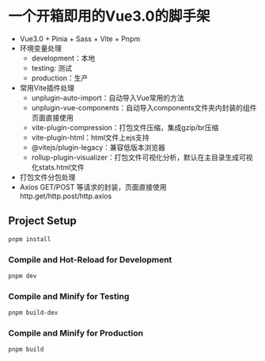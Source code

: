 # 一个开箱即用的Vue3.0的脚手架

+ Vue3.0 + Pinia + Sass + Vite + Pnpm
+ 环境变量处理
    - development：本地
    - testing: 测试
    - production：生产
+ 常用Vite插件处理
    - unplugin-auto-import：自动导入Vue常用的方法
    - unplugin-vue-components：自动导入components文件夹内封装的组件页面直接使用
    - vite-plugin-compression：打包文件压缩，集成gzip/br压缩
    - vite-plugin-html：html文件上ejs支持
    - @vitejs/plugin-legacy：兼容低版本浏览器
    - rollup-plugin-visualizer：打包文件可视化分析，默认在主目录生成可视化stats.html文件
+ 打包文件分包处理
+ Axios GET/POST 等请求的封装，页面直接使用 http.get/http.post/http.axios

## Project Setup

```sh
pnpm install
```

### Compile and Hot-Reload for Development

```sh
pnpm dev
```

### Compile and Minify for Testing

```sh
pnpm build-dev
```

### Compile and Minify for Production

```sh
pnpm build
```

